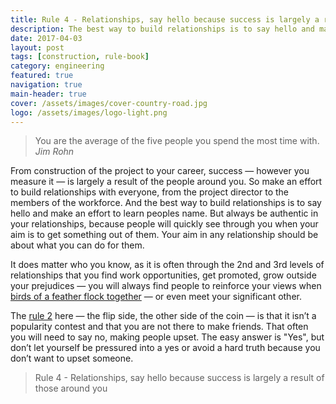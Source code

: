 ```yaml
---
title: Rule 4 - Relationships, say hello because success is largely a result of those around you
description: The best way to build relationships is to say hello and make an effort to learn their name
date: 2017-04-03
layout: post
tags: [construction, rule-book]
category: engineering
featured: true
navigation: true
main-header: true
cover: /assets/images/cover-country-road.jpg
logo: /assets/images/logo-light.png
---
```


> You are the average of the five people you spend the most time with.
> <cite>Jim Rohn</cite>

From construction of the project to your career, success — however you measure it — is largely a result of the people around you. So make an effort to build relationships with everyone, from the project director to the members of the workforce. And the best way to build relationships is to say hello and make an effort to learn peoples name. But always be authentic in your relationships, because people will quickly see through you when your aim is to get something out of them. Your aim in any relationship should be about what you can do for them.

It does matter who you know, as it is often through the 2nd and 3rd levels of relationships that you find work opportunities, get promoted, grow outside your prejudices — you will always find people to reinforce your views when [birds of a feather flock together](http://www.urbandictionary.com/define.php?term=Birds%20of%20a%20feather%20flock%20together) — or even meet your significant other.

The [rule 2](https://ianteda.com/engineering/rule-2-opposing-views.html) here — the flip side, the other side of the coin — is that it isn’t a popularity contest and that you are not there to make friends. That often you will need to say no, making people upset. The easy answer is "Yes", but don’t let yourself be pressured into a yes or avoid a hard truth because you don’t want to upset someone.

> Rule 4 - Relationships, say hello because success is largely a result of those around you